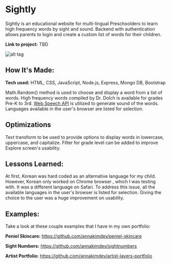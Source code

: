 # Sightly
Sightly is an educational website for multi-lingual Preschoolders to learn high frequency words by sight and sound. Backend with authentication allows parents to login and create a custom list of words for their children.

**Link to project:** TBD

![alt tag](https://i.ibb.co/ng9t152/sightly-home.png)

## How It's Made:

**Tech used:** HTML, CSS, JavaScript, Node.js, Express, Mongo DB, Bootstrap

Math.Random() method is used to choose and display a word from a list of words. High frequency words compiled by Dr. Dolch is available for grades Pre-K to 3rd. [Web Speech API](https://wicg.github.io/speech-api/) is utilized to generate sound of the words. Languages available in the user's browser are listed for selection.

## Optimizations

 Text transform to be used to provide options to display words in lowercase, uppercase, and capitalize. Filter for grade level can be added to improve Explore screen's usability.

## Lessons Learned:

At first, Korean was hard coded as an alternative language for my child. However, Korean only worked on Chrome browser , which I was testing with. It was a different language on Safari. To address this issue, all the available languages in the user's browser is listed for selection. Giving the choice to the user was a huge improvement on usability.

## Examples:
Take a look at these couple examples that I have in my own portfolio:

**Peniel Skincare:** https://github.com/annakimdev/peniel-skincare

**Sight Numbers:** https://github.com/annakimdev/sightnumbers

**Artist Portfolio:** https://github.com/annakimdev/artist-layers-portfolio